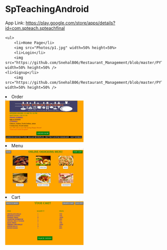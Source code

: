 # SpTeachingAndroid

App Link: https://play.google.com/store/apps/details?id=com.spteach.spteachfinal




	<ul>
		<li>Home Page</li>
		<img src="Photos/p1.jpg" width=50% height=50%>
		<li>Login</li>
		<img src="https://github.com/SnehalB06/Restaurant_Management/blob/master/PYTHON%20PROJECT/AppImg/Login.jpg" width=50% height=50% />
    <li>Signup</li>
		<img src="https://github.com/SnehalB06/Restaurant_Management/blob/master/PYTHON%20PROJECT/AppImg/SignUp.jpg" width=50% height=50% />
  <li>Order</li>
		<img src="https://github.com/SnehalB06/Restaurant_Management/blob/master/PYTHON%20PROJECT/AppImg/Order.jpg" width=50% height=50% />
  <li>Menu</li>
		<img src="https://github.com/SnehalB06/Restaurant_Management/blob/master/PYTHON%20PROJECT/AppImg/menu.jpg" width=50% height=50% />
  <li>Cart</li>
		<img src="https://github.com/SnehalB06/Restaurant_Management/blob/master/PYTHON%20PROJECT/AppImg/Cart.jpg" width=50% height=50% />
  </ul>



